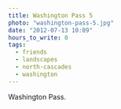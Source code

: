```yaml
---
title: Washington Pass 5
photo: "washington-pass-5.jpg"
date: "2012-07-13 10:09"
hours_to_write: 0
tags:
  - friends
  - landscapes
  - north-cascades
  - washington
---
```


 Washington Pass.